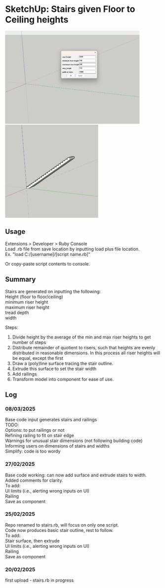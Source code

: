# SketchUp: Stairs given Floor to Ceiling heights

<img src = "references/input_box.png" height = "300"/>
<img src = "references/stairs.png" height = "300"/>

## Usage
Extensions > Developer > Ruby Console </br> 
Load .rb file from save location by inputting load plus file location. </br>
Ex. "load C:/[username]/[script name.rb]" </br>

Or copy-paste script contents to console.

## Summary 
Stairs are generated on inputting the following: </br>
Height (floor to floor/ceiling) </br>
minimum riser height </br>
maximum riser height </br>
tread depth </br>
width </br>

Steps:</br> 
1) Divide height by the average of the min and max riser heights to get number of steps</br>
2) Distribute remainder of quotient to risers, such that heights are evenly distributed
in reasonable dimensions. In this process all riser heights will be equal, except the first </br>
3) Draw a (poly)line surface tracing the stair outline.</br>
4) Extrude this surface to set the stair width</br>
5) Add railings </br>
6) Transform model into component for ease of use. </br> 

## Log

### 08/03/2025
Base code input generates stairs and railings </br>
TODO:</br>
Options: to put railings or not</br>
Refining railing to fit on stair edge</br>
Warnings for unusual stair dimensions (not following building code)</br>
Informing users on dimensions of stairs and widths</br>
Simplify: code is too wordy</br>

### 27/02/2025
Base code working: can now add surface and extrude stairs to width.</br>
Added comments for clarity.</br>
To add:</br>
UI limits (i.e., alerting wrong inputs on UI)</br>
Railing</br>
Save as component</br>

### 25/02/2025
Repo renamed to stairs.rb, will focus on only one script.</br>
Code now produces basic stair outline, rest to follow.</br>
To add: </br>
Stair surface, then extrude</br>
UI limits (i.e., alerting wrong inputs on UI)</br>
Railing</br>
Save as component</br>

### 20/02/2025
first upload - stairs.rb in progress

